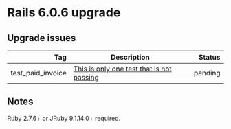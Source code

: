 # Rails 6.0.6 upgrade


Upgrade issues
-----------------------

| Tag          | Description | Status          |
| -----------: | ------------| -----------: |
| test_paid_invoice      |  [This is only one test that is not passing](https://github.com/kpbacode/killbill-admin-ui/issues/10)       | pending

Notes
------------

Ruby 2.7.6+ or JRuby 9.1.14.0+ required.

